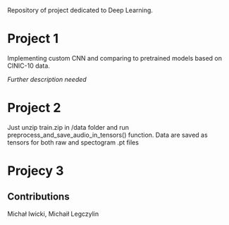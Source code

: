 Repository of project dedicated to Deep Learning.

# Project 1
Implementing custom CNN and comparing to pretrained models based on CINIC-10 data.

*Further description needed*

# Project 2
Just unzip train.zip in /data folder and run preprocess_and_save_audio_in_tensors() function. Data are saved as tensors for both raw and spectogram .pt files

# Projecy 3

## Contributions
Michał Iwicki, Michaił Legczylin
